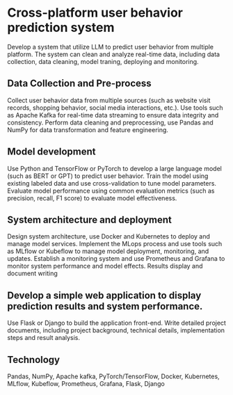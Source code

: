 # Cross-platform user behavior prediction system

Develop a system that utilize LLM to predict user behavior from multiple platform. The system can clean and analyze real-time data, including data collection, data cleaning, model traning, deploying and monitoring.

## Data Collection and Pre-process

Collect user behavior data from multiple sources (such as website visit records, shopping behavior, social media interactions, etc.).
Use tools such as Apache Kafka for real-time data streaming to ensure data integrity and consistency.
Perform data cleaning and preprocessing, use Pandas and NumPy for data transformation and feature engineering.

## Model development

Use Python and TensorFlow or PyTorch to develop a large language model (such as BERT or GPT) to predict user behavior.
Train the model using existing labeled data and use cross-validation to tune model parameters.
Evaluate model performance using common evaluation metrics (such as precision, recall, F1 score) to evaluate model effectiveness.

## System architecture and deployment

Design system architecture, use Docker and Kubernetes to deploy and manage model services.
Implement the MLops process and use tools such as MLflow or Kubeflow to manage model deployment, monitoring, and updates.
Establish a monitoring system and use Prometheus and Grafana to monitor system performance and model effects.
Results display and document writing

## Develop a simple web application to display prediction results and system performance. 
Use Flask or Django to build the application front-end.
Write detailed project documents, including project background, technical details, implementation steps and result analysis.

## Technology
Pandas, NumPy, Apache kafka, PyTorch/TensorFlow, Docker, Kubernetes, MLflow, Kubeflow, Prometheus, Grafana, Flask, Django
